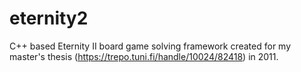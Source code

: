 # eternity2
C++ based Eternity II board game solving framework created for my master's thesis (https://trepo.tuni.fi/handle/10024/82418) in 2011.

